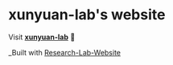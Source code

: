 # xunyuan-lab's website

Visit **[xunyuan-lab](https://xunyuan-lab.github.io)** 🚀

_Built with [Research-Lab-Website](https://github.com/photonlines/Research-Lab-Website)
